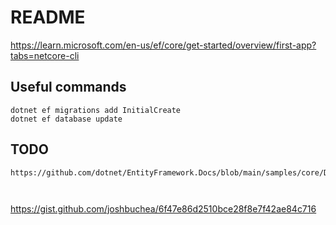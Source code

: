 ﻿# README

https://learn.microsoft.com/en-us/ef/core/get-started/overview/first-app?tabs=netcore-cli


## Useful commands
````
dotnet ef migrations add InitialCreate
dotnet ef database update
````

## TODO

````
https://github.com/dotnet/EntityFramework.Docs/blob/main/samples/core/DbContextPooling/Program.cs



````


https://gist.github.com/joshbuchea/6f47e86d2510bce28f8e7f42ae84c716



